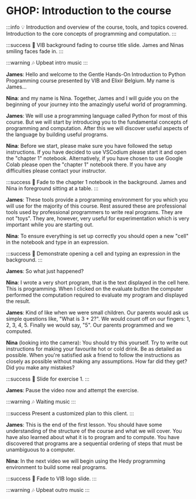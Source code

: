 # GHOP: Introduction to the course

:::info
:bulb: Introduction and overview of the course, tools, and topics covered. Introduction to the core concepts of programming and computation.
:::

:::success
:movie_camera: VIB background fading to course title slide. James and Ninas smiling faces fade in.
:::

:::warning
:notes: Upbeat intro music
:::

**James**: Hello and welcome to the Gentle Hands-On Introduction to Python Programming course presented by VIB and Elixir Belgium. My name is James...

**Nina**: and my name is Nina. Together, James and I will guide you on the beginning of your journey into the amazingly useful world of programming.

**James**: We will use a programming language called Python for most of this course. But we will start by introducing you to the fundamental concepts of programming and computation. After this we will discover useful aspects of the language by building useful programs.

**Nina**: Before we start, please make sure you have followed the setup instructions. If you have decided to use VSCodium please start it and open the "chapter 1" notebook. Alternatively, if you have chosen to use Google Colab please open the "chapter 1" notebook there. If you have any difficulties please contact your instructor.

:::success
:movie_camera: Fade to the chapter 1 notebook in the background. James and Nina in foreground sitting at a table.
:::

**James**: These tools provide a programming environment for you which you will use for the majority of this course. Rest assured these are professional tools used by professional programmers to write real programs. They are not "toys". They are, however, very useful for experimentation which is very important while you are starting out.

**Nina**: To ensure everything is set up correctly you should open a new "cell" in the notebook and type in an expression.

:::success
:movie_camera: Demonstrate opening a cell and typing an expression in the background.
:::

**James**: So what just happened?

**Nina**: I wrote a very short program, that is the text displayed in the cell here. This is programming. When I clicked on the evaluate button the computer performed the computation required to evaluate my program and displayed the result.

**James**: Kind of like when we were small children. Our parents would ask us simple questions like, "What is 3 + 2?". We would count off on our fingers: 1, 2, 3, 4, 5. Finally we would say, "5". Our parents programmed and we computed.

**Nina** (looking into the camera): You should try this yourself. Try to write out instructions for making your favourite hot or cold drink. Be as detailed as possible. When you're satisfied ask a friend to follow the instructions as closely as possible without making any assumptions. How far did they get? Did you make any mistakes?

:::success
:movie_camera: Slide for exercise 1.
:::

**James**: Pause the video now and attempt the exercise.

:::warning
:notes: Waiting music
:::

:::success
Present a customized plan to this client.
:::

**James**: This is the end of the first lesson. You should have some understanding of the structure of the course and what we will cover. You have also learned about what it is to program and to compute. You have discovered that programs are a sequential ordering of steps that must be unambiguous to a computer.

**Nina**: In the next video we will begin using the Hedy programming environment to build some real programs.

:::success
:movie_camera: Fade to VIB logo slide.
:::

:::warning
:notes: Upbeat outro music
:::

